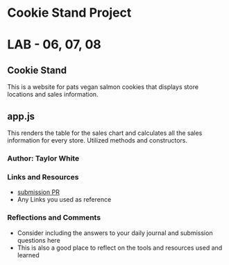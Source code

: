 # Cookie Stand Project

# LAB - 06, 07, 08

## Cookie Stand
This is a website for pats vegan salmon cookies that displays store locations and sales information.

## app.js
This renders the table for the sales chart and calculates all the sales information for every store.
Utilized methods and constructors.

### Author: Taylor White

### Links and Resources
* [submission PR](http://xyz.com)
* Any Links you used as reference

### Reflections and Comments
* Consider including the answers to your daily journal and submission questions here
* This is also a good place to reflect on the tools and resources used and learned
